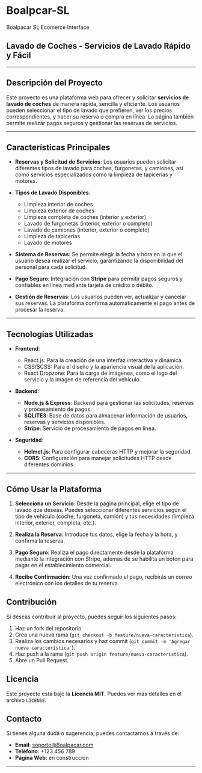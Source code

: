# Boalpcar-SL
Boalpacar SL Ecomerce Interface

## Lavado de Coches - Servicios de Lavado Rápido y Fácil

---

## Descripción del Proyecto

Este proyecto es una plataforma web para ofrecer y solicitar **servicios de lavado de coches** de manera rápida, sencilla y eficiente. Los usuarios pueden seleccionar el tipo de lavado que prefieren, ver los precios correspondientes, y hacer su reserva o compra en línea. La página también permite realizar pagos seguros y gestionar las reservas de servicios.

---

## Características Principales

- **Reservas y Solicitud de Servicios**: Los usuarios pueden solicitar diferentes tipos de lavado para coches, furgonetas, y camiones, así como servicios especializados como la limpieza de tapicerías y motores.
  
- **Tipos de Lavado Disponibles**:
  - Limpieza interior de coches
  - Limpieza exterior de coches
  - Limpieza completa de coches (interior y exterior)
  - Lavado de furgonetas (interior, exterior o completo)
  - Lavado de camiones (interior, exterior o completo)
  - Limpieza de tapicerías
  - Lavado de motores

- **Sistema de Reservas**: Se permite elegir la fecha y hora en la que el usuario desea realizar el servicio, garantizando la disponibilidad del personal para cada solicitud.

- **Pago Seguro**: Integración con **Stripe** para permitir pagos seguros y confiables en línea mediante tarjeta de crédito o débito.

- **Gestión de Reservas**: Los usuarios pueden ver, actualizar y cancelar sus reservas. La plataforma confirma automáticamente el pago antes de procesar la reserva.

---

## Tecnologías Utilizadas

- **Frontend**:
  - React.js: Para la creación de una interfaz interactiva y dinámica.
  - CSS/SCSS: Para el diseño y la apariencia visual de la aplicación.
  - React Dropzone: Para la carga de imágenes, como el logo del servicio y la imagen de referencia del vehículo.
  
- **Backend**:
  - **Node.js & Express**: Backend para gestionar las solicitudes, reservas y procesamiento de pagos.
  - **SQLITE3**: Base de datos para almacenar información de usuarios, reservas y servicios disponibles.
  - **Stripe**: Servicio de procesamiento de pagos en línea.
  
- **Seguridad**:
  - **Helmet.js**: Para configurar cabeceras HTTP y mejorar la seguridad.
  - **CORS**: Configuración para manejar solicitudes HTTP desde diferentes dominios.

---

## Cómo Usar la Plataforma

1. **Selecciona un Servicio**: Desde la página principal, elige el tipo de lavado que deseas. Puedes seleccionar diferentes servicios según el tipo de vehículo (coche, furgoneta, camión) y tus necesidades (limpieza interior, exterior, completa, etc.).

2. **Realiza la Reserva**: Introduce tus datos, elige la fecha y la hora, y confirma la reserva.

3. **Pago Seguro**: Realiza el pago directamente desde la plataforma mediante la integración con Stripe, ademas de se habilita un boton para pagar en el establecimiento comercial.

4. **Recibe Confirmación**: Una vez confirmado el pago, recibirás un correo electrónico con los detalles de tu reserva.

## Contribución

Si deseas contribuir al proyecto, puedes seguir los siguientes pasos:

1. Haz un fork del repositorio.
2. Crea una nueva rama (`git checkout -b feature/nueva-caracteristica`).
3. Realiza los cambios necesarios y haz commit (`git commit -m 'Agregar nueva característica'`).
4. Haz push a la rama (`git push origin feature/nueva-caracteristica`).
5. Abre un Pull Request.

## Licencia

Este proyecto está bajo la **Licencia MIT**. Puedes ver más detalles en el archivo `LICENSE`.

## Contacto

Si tienes alguna duda o sugerencia, puedes contactarnos a través de:

- **Email**: soporte@Boalpacar.com
- **Teléfono**: +123 456 789
- **Página Web**: en construccion

---
